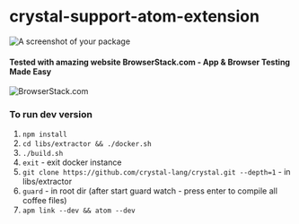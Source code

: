 # crystal-support-atom-extension

![A screenshot of your package](https://f.cloud.github.com/assets/69169/2290250/c35d867a-a017-11e3-86be-cd7c5bf3ff9b.gif)
#### Tested with amazing website BrowserStack.com - App & Browser Testing Made Easy
![BrowserStack.com](https://www.browserstack.com/images/layout/browserstack-logo-600x315.png)

### To run dev version

1. `npm install`
2. `cd libs/extractor && ./docker.sh`
3. `./build.sh`
4. `exit` - exit docker instance
5. `git clone https://github.com/crystal-lang/crystal.git --depth=1` - in libs/extractor
5. `guard` - in root dir (after start guard watch - press enter to compile all coffee files)
6. `apm link --dev && atom --dev`

